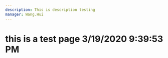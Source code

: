 ```yaml
---
description: This is description testing
manager: Wang.Hui
---
```

# this is a test page 3/19/2020 9:39:53 PM